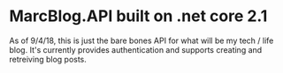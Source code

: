 # MarcBlog.API  built on .net core 2.1

As of 9/4/18,  this is just the bare bones API for what will be my tech / life blog.
It's currently provides authentication and supports creating and retreiving blog posts.
